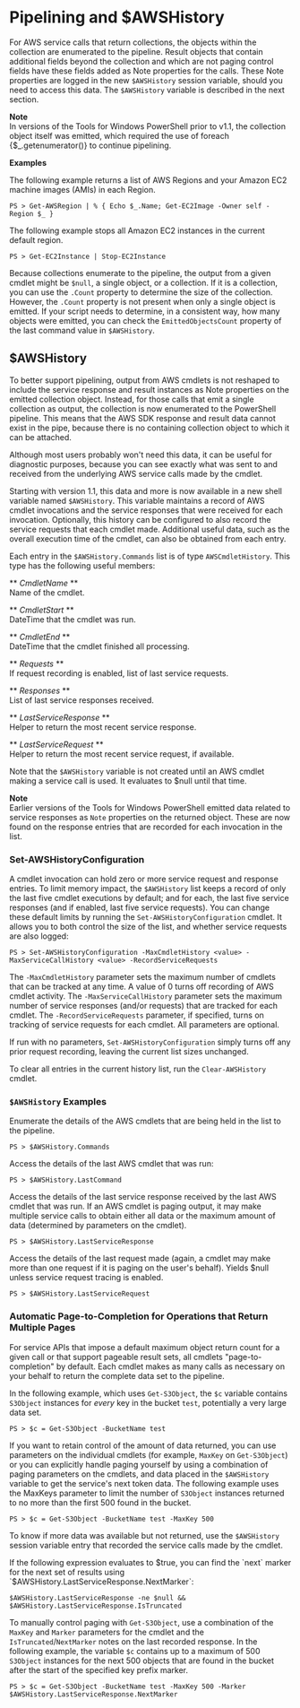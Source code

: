# Pipelining and $AWSHistory<a name="pstools-pipelines"></a>

For AWS service calls that return collections, the objects within the collection are enumerated to the pipeline\. Result objects that contain additional fields beyond the collection and which are not paging control fields have these fields added as Note properties for the calls\. These Note properties are logged in the new `$AWSHistory` session variable, should you need to access this data\. The `$AWSHistory` variable is described in the next section\.

**Note**  
In versions of the Tools for Windows PowerShell prior to v1\.1, the collection object itself was emitted, which required the use of foreach \{$\_\.getenumerator\(\)\} to continue pipelining\.

**Examples**

The following example returns a list of AWS Regions and your Amazon EC2 machine images \(AMIs\) in each Region\.

```
PS > Get-AWSRegion | % { Echo $_.Name; Get-EC2Image -Owner self -Region $_ }
```

The following example stops all Amazon EC2 instances in the current default region\.

```
PS > Get-EC2Instance | Stop-EC2Instance
```

Because collections enumerate to the pipeline, the output from a given cmdlet might be `$null`, a single object, or a collection\. If it is a collection, you can use the `.Count` property to determine the size of the collection\. However, the `.Count` property is not present when only a single object is emitted\. If your script needs to determine, in a consistent way, how many objects were emitted, you can check the `EmittedObjectsCount` property of the last command value in `$AWSHistory`\.

## $AWSHistory<a name="pstools-awshistory"></a>

To better support pipelining, output from AWS cmdlets is not reshaped to include the service response and result instances as Note properties on the emitted collection object\. Instead, for those calls that emit a single collection as output, the collection is now enumerated to the PowerShell pipeline\. This means that the AWS SDK response and result data cannot exist in the pipe, because there is no containing collection object to which it can be attached\.

Although most users probably won't need this data, it can be useful for diagnostic purposes, because you can see exactly what was sent to and received from the underlying AWS service calls made by the cmdlet\.

Starting with version 1\.1, this data and more is now available in a new shell variable named `$AWSHistory`\. This variable maintains a record of AWS cmdlet invocations and the service responses that were received for each invocation\. Optionally, this history can be configured to also record the service requests that each cmdlet made\. Additional useful data, such as the overall execution time of the cmdlet, can also be obtained from each entry\.

Each entry in the `$AWSHistory.Commands` list is of type `AWSCmdletHistory`\. This type has the following useful members:

** *CmdletName* **  
Name of the cmdlet\.

** *CmdletStart* **  
DateTime that the cmdlet was run\.

** *CmdletEnd* **  
DateTime that the cmdlet finished all processing\.

** *Requests* **  
If request recording is enabled, list of last service requests\.

** *Responses* **  
List of last service responses received\.

** *LastServiceResponse* **  
Helper to return the most recent service response\.

** *LastServiceRequest* **  
Helper to return the most recent service request, if available\.

Note that the `$AWSHistory` variable is not created until an AWS cmdlet making a service call is used\. It evaluates to $null until that time\.

**Note**  
Earlier versions of the Tools for Windows PowerShell emitted data related to service responses as `Note` properties on the returned object\. These are now found on the response entries that are recorded for each invocation in the list\.

### Set\-AWSHistoryConfiguration<a name="pstools-setawshistoryconfiguration"></a>

A cmdlet invocation can hold zero or more service request and response entries\. To limit memory impact, the `$AWSHistory` list keeps a record of only the last five cmdlet executions by default; and for each, the last five service responses \(and if enabled, last five service requests\)\. You can change these default limits by running the `Set-AWSHistoryConfiguration` cmdlet\. It allows you to both control the size of the list, and whether service requests are also logged:

```
PS > Set-AWSHistoryConfiguration -MaxCmdletHistory <value> -MaxServiceCallHistory <value> -RecordServiceRequests
```

The `-MaxCmdletHistory` parameter sets the maximum number of cmdlets that can be tracked at any time\. A value of 0 turns off recording of AWS cmdlet activity\. The `-MaxServiceCallHistory` parameter sets the maximum number of service responses \(and/or requests\) that are tracked for each cmdlet\. The `-RecordServiceRequests` parameter, if specified, turns on tracking of service requests for each cmdlet\. All parameters are optional\.

If run with no parameters, `Set-AWSHistoryConfiguration` simply turns off any prior request recording, leaving the current list sizes unchanged\.

To clear all entries in the current history list, run the `Clear-AWSHistory` cmdlet\.

### `$AWSHistory` Examples<a name="pstools-awshistory-examples"></a>

Enumerate the details of the AWS cmdlets that are being held in the list to the pipeline\.

```
PS > $AWSHistory.Commands
```

Access the details of the last AWS cmdlet that was run:

```
PS > $AWSHistory.LastCommand
```

Access the details of the last service response received by the last AWS cmdlet that was run\. If an AWS cmdlet is paging output, it may make multiple service calls to obtain either all data or the maximum amount of data \(determined by parameters on the cmdlet\)\.

```
PS > $AWSHistory.LastServiceResponse
```

Access the details of the last request made \(again, a cmdlet may make more than one request if it is paging on the user's behalf\)\. Yields $null unless service request tracing is enabled\.

```
PS > $AWSHistory.LastServiceRequest
```

### Automatic Page\-to\-Completion for Operations that Return Multiple Pages<a name="pstools-page-to-completion"></a>

For service APIs that impose a default maximum object return count for a given call or that support pageable result sets, all cmdlets "page\-to\-completion" by default\. Each cmdlet makes as many calls as necessary on your behalf to return the complete data set to the pipeline\.

In the following example, which uses `Get-S3Object`, the `$c` variable contains `S3Object` instances for *every* key in the bucket `test`, potentially a very large data set\.

```
PS > $c = Get-S3Object -BucketName test
```

If you want to retain control of the amount of data returned, you can use parameters on the individual cmdlets \(for example, `MaxKey` on `Get-S3Object`\) or you can explicitly handle paging yourself by using a combination of paging parameters on the cmdlets, and data placed in the `$AWSHistory` variable to get the service's next token data\. The following example uses the MaxKeys parameter to limit the number of `S3Object` instances returned to no more than the first 500 found in the bucket\.

```
PS > $c = Get-S3Object -BucketName test -MaxKey 500
```

To know if more data was available but not returned, use the `$AWSHistory` session variable entry that recorded the service calls made by the cmdlet\.

If the following expression evaluates to $true, you can find the `next` marker for the next set of results using `$AWSHistory.LastServiceResponse.NextMarker`:

```
$AWSHistory.LastServiceResponse -ne $null && $AWSHistory.LastServiceResponse.IsTruncated
```

To manually control paging with `Get-S3Object`, use a combination of the `MaxKey` and `Marker` parameters for the cmdlet and the `IsTruncated`/`NextMarker` notes on the last recorded response\. In the following example, the variable `$c` contains up to a maximum of 500 `S3Object` instances for the next 500 objects that are found in the bucket after the start of the specified key prefix marker\.

```
PS > $c = Get-S3Object -BucketName test -MaxKey 500 -Marker $AWSHistory.LastServiceResponse.NextMarker
```